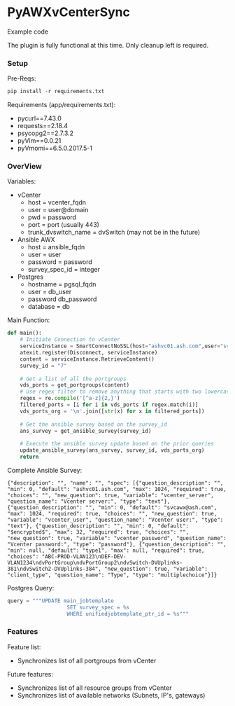 # PyAWXvCenterSync

Example code

The plugin is fully functional at this time. Only cleanup left is required.

### Setup

Pre-Reqs:
```python
pip install -r requirements.txt
```

Requirements (app/requirements.txt):
* pycurl==7.43.0
* requests==2.18.4
* psycopg2==2.7.3.2
* pyVim==0.0.21
* pyVmomi==6.5.0.2017.5-1

### OverView

Variables:
* vCenter
  * host = vcenter_fqdn
  * user = user@domain
  * pwd = password
  * port = port (usually 443)
  * trunk_dvswitch_name = dvSwitch (may not be in the future)
* Ansible AWX
  * host = ansible_fqdn
  * user = user
  * password = password
  * survey_spec_id = integer
* Postgres
  * hostname = pgsql_fqdn
  * user = db_user
  * password db_password
  * database = db

Main Function:
```python
def main():
    # Initiate Connection to vCenter
    serviceInstance = SmartConnectNoSSL(host="ashvc01.ash.com",user="svcawx@ash.com",pwd="Svc@wx1",port=443)
    atexit.register(Disconnect, serviceInstance)
    content = serviceInstance.RetrieveContent()
    survey_id = "7"
    
    # Get a list of all the portgroups
    vds_ports = get_portgroups(content)
    # Use regex filter to remove anything that starts with two lowercase letters
    regex = re.compile('[^a-z]{2,}')
    filtered_ports = [i for i in vds_ports if regex.match(i)]
    vds_ports_org = '\n'.join([str(x) for x in filtered_ports]) 
 
    # Get the ansible survey based on the survey_id 
    ans_survey = get_ansible_survey(survey_id)
    
    # Execute the ansible survey update based on the prior queries
    update_ansible_survey(ans_survey, survey_id, vds_ports_org)
    return
```

Complete Ansible Survey:
```
{"description": "", "name": "", "spec": [{"question_description": "", "min": 0, "default": "ashvc01.ash.com", "max": 1024, "required": true, "choices": "", "new_question": true, "variable": "vcenter_server", "question_name": "Vcenter server:", "type": "text"}, {"question_description": "", "min": 0, "default": "svcawx@ash.com", "max": 1024, "required": true, "choices": "", "new_question": true, "variable": "vcenter_user", "question_name": "Vcenter user:", "type": "text"}, {"question_description": "", "min": 0, "default": "$encrypted$", "max": 32, "required": true, "choices": "", "new_question": true, "variable": "vcenter_password", "question_name": "Vcenter password:", "type": "password"}, {"question_description": "", "min": null, "default": "type1", "max": null, "required": true, "choices": "ABC-PROD-VLAN123\nDEF-DEV-VLAN1234\ndvPortGroup\ndvPortGroup2\ndvSwitch-DVUplinks-381\ndvSwitch2-DVUplinks-384", "new_question": true, "variable": "client_type", "question_name": "Type", "type": "multiplechoice"}]}
```

Postgres Query:
```python
query = """UPDATE main_jobtemplate
                   SET survey_spec = %s 
                   WHERE unifiedjobtemplate_ptr_id = %s"""
```
### Features

Feature list:

 * Synchronizes list of all portgroups from vCenter

 Future features:
 
 * Synchronizes list of all resource groups from vCenter
 * Synchronizes list of available networks (Subnets, IP's, gateways)
 